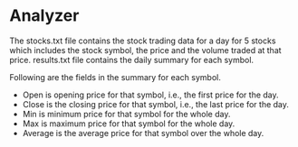 # Analyzer
The stocks.txt file contains the stock trading data for a day for 5 stocks which includes the stock symbol, the price and the volume traded at that price. results.txt file contains the daily summary for each symbol. 

Following are the fields in the summary for each symbol.
- Open is opening price for that symbol, i.e., the first price for the day.
- Close is the closing price for that symbol, i.e., the last price for the day.
- Min is minimum price for that symbol for the whole day.
- Max is maximum price for that symbol for the whole day.
- Average is the average price for that symbol over the whole day.
